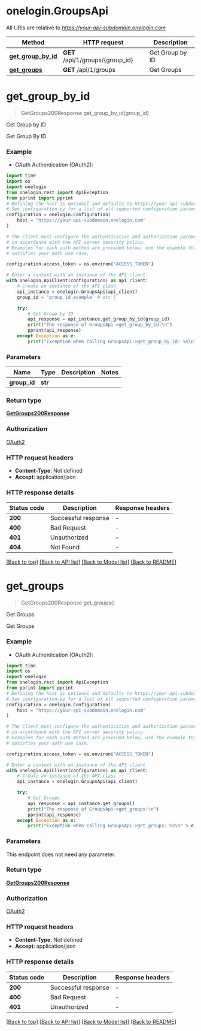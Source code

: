 # onelogin.GroupsApi

All URIs are relative to *https://your-api-subdomain.onelogin.com*

Method | HTTP request | Description
------------- | ------------- | -------------
[**get_group_by_id**](GroupsApi.md#get_group_by_id) | **GET** /api/1/groups/{group_id} | Get Group by ID
[**get_groups**](GroupsApi.md#get_groups) | **GET** /api/1/groups | Get Groups


# **get_group_by_id**
> GetGroups200Response get_group_by_id(group_id)

Get Group by ID

Get Group By ID

### Example

* OAuth Authentication (OAuth2):
```python
import time
import os
import onelogin
from onelogin.rest import ApiException
from pprint import pprint
# Defining the host is optional and defaults to https://your-api-subdomain.onelogin.com
# See configuration.py for a list of all supported configuration parameters.
configuration = onelogin.Configuration(
    host = "https://your-api-subdomain.onelogin.com"
)

# The client must configure the authentication and authorization parameters
# in accordance with the API server security policy.
# Examples for each auth method are provided below, use the example that
# satisfies your auth use case.

configuration.access_token = os.environ["ACCESS_TOKEN"]

# Enter a context with an instance of the API client
with onelogin.ApiClient(configuration) as api_client:
    # Create an instance of the API class
    api_instance = onelogin.GroupsApi(api_client)
    group_id = 'group_id_example' # str | 

    try:
        # Get Group by ID
        api_response = api_instance.get_group_by_id(group_id)
        print("The response of GroupsApi->get_group_by_id:\n")
        pprint(api_response)
    except Exception as e:
        print("Exception when calling GroupsApi->get_group_by_id: %s\n" % e)
```

### Parameters

Name | Type | Description  | Notes
------------- | ------------- | ------------- | -------------
 **group_id** | **str**|  | 

### Return type

[**GetGroups200Response**](GetGroups200Response.md)

### Authorization

[OAuth2](../README.md#OAuth2)

### HTTP request headers

 - **Content-Type**: Not defined
 - **Accept**: application/json

### HTTP response details
| Status code | Description | Response headers |
|-------------|-------------|------------------|
**200** | Successful response |  -  |
**400** | Bad Request |  -  |
**401** | Unauthorized |  -  |
**404** | Not Found |  -  |

[[Back to top]](#) [[Back to API list]](../README.md#documentation-for-api-endpoints) [[Back to Model list]](../README.md#documentation-for-models) [[Back to README]](../README.md)

# **get_groups**
> GetGroups200Response get_groups()

Get Groups

Get Groups

### Example

* OAuth Authentication (OAuth2):
```python
import time
import os
import onelogin
from onelogin.rest import ApiException
from pprint import pprint
# Defining the host is optional and defaults to https://your-api-subdomain.onelogin.com
# See configuration.py for a list of all supported configuration parameters.
configuration = onelogin.Configuration(
    host = "https://your-api-subdomain.onelogin.com"
)

# The client must configure the authentication and authorization parameters
# in accordance with the API server security policy.
# Examples for each auth method are provided below, use the example that
# satisfies your auth use case.

configuration.access_token = os.environ["ACCESS_TOKEN"]

# Enter a context with an instance of the API client
with onelogin.ApiClient(configuration) as api_client:
    # Create an instance of the API class
    api_instance = onelogin.GroupsApi(api_client)

    try:
        # Get Groups
        api_response = api_instance.get_groups()
        print("The response of GroupsApi->get_groups:\n")
        pprint(api_response)
    except Exception as e:
        print("Exception when calling GroupsApi->get_groups: %s\n" % e)
```

### Parameters
This endpoint does not need any parameter.

### Return type

[**GetGroups200Response**](GetGroups200Response.md)

### Authorization

[OAuth2](../README.md#OAuth2)

### HTTP request headers

 - **Content-Type**: Not defined
 - **Accept**: application/json

### HTTP response details
| Status code | Description | Response headers |
|-------------|-------------|------------------|
**200** | Successful response |  -  |
**400** | Bad Request |  -  |
**401** | Unauthorized |  -  |

[[Back to top]](#) [[Back to API list]](../README.md#documentation-for-api-endpoints) [[Back to Model list]](../README.md#documentation-for-models) [[Back to README]](../README.md)

